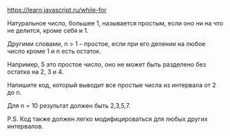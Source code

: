 https://learn.javascript.ru/while-for

Натуральное число, большее 1, называется простым, если оно ни на что не делится, кроме себя и 1.

Другими словами, n > 1 – простое, если при его делении на любое число кроме 1 и n есть остаток.

Например, 5 это простое число, оно не может быть разделено без остатка на 2, 3 и 4.

Напишите код, который выводит все простые числа из интервала от 2 до n.

Для n = 10 результат должен быть 2,3,5,7.

P.S. Код также должен легко модифицироваться для любых других интервалов.